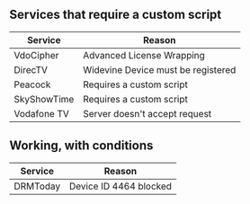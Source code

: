 ## Services that require a custom script

| Service     | Reason                             |
|-------------|------------------------------------|
| VdoCipher   | Advanced License Wrapping          |
| DirecTV     | Widevine Device must be registered |
| Peacock     | Requires a custom script           |
| SkyShowTime | Requires a custom script           |
| Vodafone TV | Server doesn't accept request      |

## Working, with conditions

| Service         | Reason                 |
|-----------------|------------------------|
| DRMToday        | Device ID 4464 blocked |
